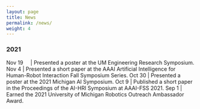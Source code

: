 ```yaml
---
layout: page
title: News
permalink: /news/
weight: 4
---
```



<style>
td, th {
   border: none!important;
}
</style>

### 2021

Nov 19 &nbsp; &nbsp; | Presented a poster at the UM Engineering Research Symposium.
Nov 4        | Presented a short paper at the AAAI Artificial Intelligence for Human-Robot Interaction Fall Symposium Series.
Oct 30       | Presented a poster at the 2021 Michigan AI Symposium.
Oct 9        | Published a short paper in the Proceedings of the AI-HRI Symposium at AAAI-FSS 2021.
Sep 1        | Earned the 2021 University of Michigan Robotics Outreach Ambassador Award.
